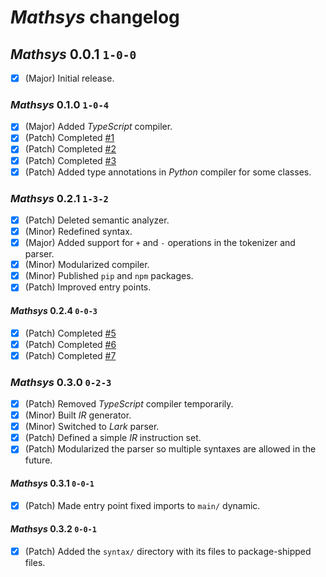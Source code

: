 # *Mathsys* changelog
## *Mathsys* 0.0.1 `1-0-0`
- [X] (Major) Initial release.
### *Mathsys* 0.1.0 `1-0-4`
- [X] (Major) Added *TypeScript* compiler.
- [X] (Patch) Completed [#1](https://github.com/abscissa-math/mathsys/issues/1)
- [X] (Patch) Completed [#2](https://github.com/abscissa-math/mathsys/issues/2)
- [X] (Patch) Completed [#3](https://github.com/abscissa-math/mathsys/issues/3)
- [X] (Patch) Added type annotations in *Python* compiler for some classes.
### *Mathsys* 0.2.1 `1-3-2`
- [X] (Patch) Deleted semantic analyzer.
- [X] (Minor) Redefined syntax.
- [X] (Major) Added support for `+` and `-` operations in the tokenizer and parser.
- [X] (Minor) Modularized compiler.
- [X] (Minor) Published `pip` and `npm` packages.
- [X] (Patch) Improved entry points.
#### *Mathsys* 0.2.4 `0-0-3`
- [X] (Patch) Completed [#5](https://github.com/abscissa-math/mathsys/issues/5)
- [X] (Patch) Completed [#6](https://github.com/abscissa-math/mathsys/issues/6)
- [X] (Patch) Completed [#7](https://github.com/abscissa-math/mathsys/issues/7)
### *Mathsys* 0.3.0 `0-2-3`
- [X] (Patch) Removed *TypeScript* compiler temporarily.
- [X] (Minor) Built *IR* generator.
- [X] (Minor) Switched to *Lark* parser.
- [X] (Patch) Defined a simple *IR* instruction set.
- [X] (Patch) Modularized the parser so multiple syntaxes are allowed in the future.
#### *Mathsys* 0.3.1 `0-0-1`
- [X] (Patch) Made entry point fixed imports to `main/` dynamic.
#### *Mathsys* 0.3.2 `0-0-1`
- [X] (Patch) Added the `syntax/` directory with its files to package-shipped files.